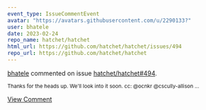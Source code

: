 ```yaml
---
event_type: IssueCommentEvent
avatar: "https://avatars.githubusercontent.com/u/2290133?"
user: bhatele
date: 2023-02-24
repo_name: hatchet/hatchet
html_url: https://github.com/hatchet/hatchet/issues/494
repo_url: https://github.com/hatchet/hatchet
---
```


<a href='https://github.com/bhatele' target='_blank'>bhatele</a> commented on issue <a href='https://github.com/hatchet/hatchet/issues/494' target='_blank'>hatchet/hatchet#494</a>.

<small>Thanks for the heads up. We'll look into it soon. cc: @ocnkr @cscully-allison ...</small>

<a href='https://github.com/hatchet/hatchet/issues/494' target='_blank'>View Comment</a>